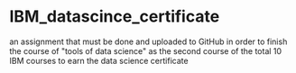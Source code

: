# IBM_datascince_certificate
an assignment that must be done and uploaded to GitHub in order to finish the course of  "tools of data science" as the second course of the total 10 IBM courses to earn the data science certificate 
